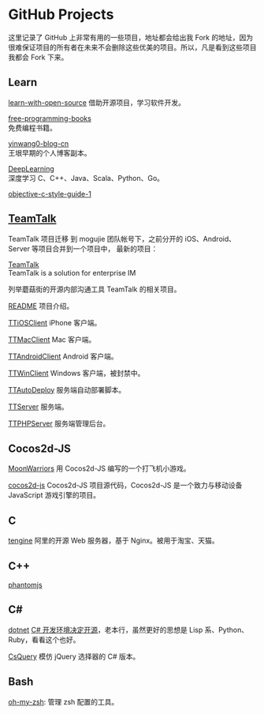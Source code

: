 GitHub Projects
===============

这里记录了 GitHub 上非常有用的一些项目，地址都会给出我 Fork 的地址，因为很难保证项目的所有者在未来不会删除这些优美的项目。所以，凡是看到这些项目我都会 Fork 下来。

Learn
-----

[learn-with-open-source](https://github.com/Ju2ender/learn-with-open-source)
借助开源项目，学习软件开发。

[free-programming-books][29]    
免费编程书籍。

[yinwang0-blog-cn](https://github.com/Ju2ender/yinwang0-blog-cn)    
王垠早期的个人博客副本。

[DeepLearning](https://github.com/Ju2ender/DeepLearning)    
深度学习 C、C++、Java、Scala、Python、Go。

[objective-c-style-guide-1](https://github.com/Ju2ender/objective-c-style-guide-1)

[TeamTalk](http://tt.mogu.io/)
------------------------------

TeamTalk 项目迁移 到 mogujie 团队帐号下，之前分开的 iOS、Android、Server 等项目合并到一个项目中，
最新的项目：

[TeamTalk](https://github.com/Ju2ender/TeamTalk)    
TeamTalk is a solution for enterprise IM

列举蘑菇街的开源内部沟通工具 TeamTalk 的相关项目。

[README](https://github.com/Ju2ender/README)
项目介绍。

[TTiOSClient](https://github.com/Ju2ender/TTiOSClient)
iPhone 客户端。

[TTMacClient](https://github.com/Ju2ender/TTMacClient)
Mac 客户端。

[TTAndroidClient](https://github.com/Ju2ender/TTAndroidClient)
Android 客户端。

[TTWinClient](https://github.com/mogutt/TTWinClient)
Windows 客户端，被封禁中。

[TTAutoDeploy](https://github.com/Ju2ender/TTAutoDeploy)
服务端自动部署脚本。

[TTServer](https://github.com/Ju2ender/TTServer)
服务端。

[TTPHPServer](https://github.com/Ju2ender/TTPHPServer)
服务端管理后台。

Cocos2d-JS
----------

[MoonWarriors](https://github.com/Ju2ender/MoonWarriors)
用 Cocos2d-JS 编写的一个打飞机小游戏。

[cocos2d-js](https://github.com/Ju2ender/cocos2d-js)
Cocos2d-JS 项目源代码，Cocos2d-JS 是一个致力与移动设备 JavaScript 游戏引擎的项目。

C
-

[tengine](https://github.com/Ju2ender/tengine)
阿里的开源 Web 服务器，基于 Nginx。被用于淘宝、天猫。

C++
---

[phantomjs](https://github.com/ariya/phantomjs)

C#
---

[dotnet][21]
[C# 开发环境决定开源][22]，老本行，虽然更好的思想是 Lisp 系、Python、Ruby，看看这个也好。

[CsQuery](https://github.com/Ju2ender/CsQuery)
模仿 jQuery 选择器的 C# 版本。

Bash
----

[oh-my-zsh][31]: 管理 zsh 配置的工具。

[15]: https://github.com/nolimits4web/Framework7
[21]: https://github.com/microsoft/dotnet
[22]: http://news.cnblogs.com/n/508410/
[29]: https://github.com/Ju2ender/free-programming-books
[31]: https://github.com/robbyrussell/oh-my-zsh
